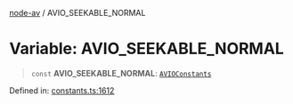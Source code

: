 [node-av](../globals.md) / AVIO\_SEEKABLE\_NORMAL

# Variable: AVIO\_SEEKABLE\_NORMAL

> `const` **AVIO\_SEEKABLE\_NORMAL**: [`AVIOConstants`](../type-aliases/AVIOConstants.md)

Defined in: [constants.ts:1612](https://github.com/seydx/av/blob/f8631fc881b394300b1479f511d55cf1c370a87f/src/constants/constants.ts#L1612)
